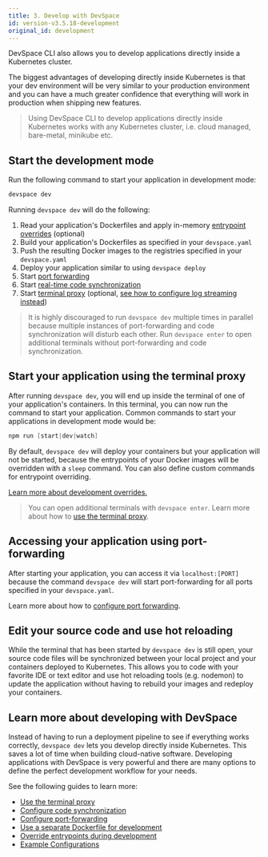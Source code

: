 ```yaml
---
title: 3. Develop with DevSpace
id: version-v3.5.18-development
original_id: development
---
```


DevSpace CLI also allows you to develop applications directly inside a Kubernetes cluster.

The biggest advantages of developing directly inside Kubernetes is that your dev environment will be very similar to your production environment and you can have a much greater confidence that everything will work in production when shipping new features.

> Using DevSpace CLI to develop applications directly inside Kubernetes works with any Kubernetes cluster, i.e. cloud managed, bare-metal, minikube etc.

## Start the development mode
Run the following command to start your application in development mode:
```bash
devspace dev
```

Running `devspace dev` will do the following:
1. Read your application's Dockerfiles and apply in-memory [entrypoint overrides](../development/overrides#configuring-entrypoint-overrides) (optional)
2. Build your application's Dockerfiles as specified in your `devspace.yaml`
3. Push the resulting Docker images to the registries specified in your `devspace.yaml`
4. Deploy your application similar to using `devspace deploy`
5. Start [port forwarding](../development/port-forwarding)
6. Start [real-time code synchronization](../development/synchronization)
7. Start [terminal proxy](../development/terminal) (optional, [see how to configure log streaming instead](../development/terminal#print-logs-instead-of-opening-a-terminal))

> It is highly discouraged to run `devspace dev` multiple times in parallel because multiple instances of port-forwarding and code synchronization will disturb each other. Run `devspace enter` to open additional terminals without port-forwarding and code synchronization.

## Start your application using the terminal proxy
After running `devspace dev`, you will end up inside the terminal of one of your application's containers. In this terminal, you can now run the command to start your application. Common commands to start your applications in development mode would be:
<!--DOCUSAURUS_CODE_TABS-->
<!--Node.js-->
```powershell
npm run [start|dev|watch]
```

<!--END_DOCUSAURUS_CODE_TABS-->

By default, `devspace dev` will deploy your containers but your application will not be started, because the entrypoints of your Docker images will be overridden with a `sleep` command. You can also define custom commands for entrypoint overriding. 

[Learn more about development overrides.](../development/overrides)

> You can open additional terminals with `devspace enter`. Learn more about how to [use the terminal proxy](../development/terminal#open-additional-terminals).

## Accessing your application using port-forwarding
After starting your application, you can access it via `localhost:[PORT]` because the command `devspace dev` will start port-forwarding for all ports specified in your `devspace.yaml`.

Learn more about how to [configure port forwarding](../development/port-forwarding).

## Edit your source code and use hot reloading
While the terminal that has been started by `devspace dev` is still open, your source code files will be synchronized between your local project and your containers deployed to Kubernetes. This allows you to code with your favorite IDE or text editor and use hot reloading tools (e.g. nodemon) to update the application without having to rebuild your images and redeploy your containers.

## Learn more about developing with DevSpace
Instead of having to run a deployment pipeline to see if everything works correctly, `devspace dev` lets you develop directly inside Kubernetes. This saves a lot of time when building cloud-native software. Developing applications with DevSpace is very powerful and there are many options to define the perfect development workflow for your needs. 

See the following guides to learn more:
- [Use the terminal proxy](../development/terminal)
- [Configure code synchronization](../development/synchronization)
- [Configure port-forwarding](../development/port-forwarding)
- [Use a separate Dockerfile for development](../development/overrides#configuring-a-different-dockerfile-during-devspace-dev)
- [Override entrypoints during development](../development/overrides#configuring-entrypoint-overrides)
- [Example Configurations](https://github.com/devspace-cloud/devspace/tree/master/examples)

